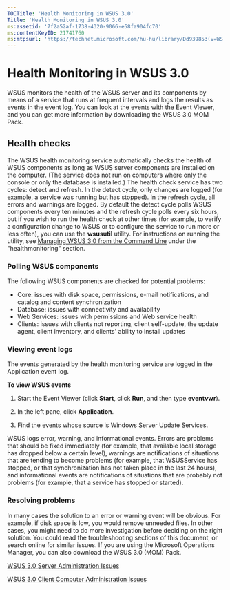 ```yaml
---
TOCTitle: 'Health Monitoring in WSUS 3.0'
Title: 'Health Monitoring in WSUS 3.0'
ms:assetid: '7f2a52af-1738-4320-9066-e58fa904fc70'
ms:contentKeyID: 21741760
ms:mtpsurl: 'https://technet.microsoft.com/hu-hu/library/Dd939853(v=WS.10)'
---
```


Health Monitoring in WSUS 3.0
=============================

WSUS monitors the health of the WSUS server and its components by means of a service that runs at frequent intervals and logs the results as events in the event log. You can look at the events with the Event Viewer, and you can get more information by downloading the WSUS 3.0 MOM Pack.

Health checks
-------------

The WSUS health monitoring service automatically checks the health of WSUS components as long as WSUS server components are installed on the computer. (The service does not run on computers where only the console or only the database is installed.) The health check service has two cycles: detect and refresh. In the detect cycle, only changes are logged (for example, a service was running but has stopped). In the refresh cycle, all errors and warnings are logged. By default the detect cycle polls WSUS components every ten minutes and the refresh cycle polls every six hours, but if you wish to run the health check at other times (for example, to verify a configuration change to WSUS or to configure the service to run more or less often), you can use the **wsusutil** utility. For instructions on running the utility, see [Managing WSUS 3.0 from the Command Line](https://technet.microsoft.com/4d4b90e9-bbb2-429a-92c9-1e5388240416) under the "healthmonitoring" section.

### Polling WSUS components

The following WSUS components are checked for potential problems:

-   Core: issues with disk space, permissions, e-mail notifications, and catalog and content synchronization
-   Database: issues with connectivity and availability
-   Web Services: issues with permissions and Web service health
-   Clients: issues with clients not reporting, client self-update, the update agent, client inventory, and clients' ability to install updates

### Viewing event logs

The events generated by the health monitoring service are logged in the Application event log.

**To view WSUS events**
1.  Start the Event Viewer (click **Start**, click **Run**, and then type **eventvwr**).

2.  In the left pane, click **Application**.

3.  Find the events whose source is Windows Server Update Services.

WSUS logs error, warning, and informational events. Errors are problems that should be fixed immediately (for example, that available local storage has dropped below a certain level), warnings are notifications of situations that are tending to become problems (for example, that WSUSService has stopped, or that synchronization has not taken place in the last 24 hours), and informational events are notifications of situations that are probably not problems (for example, that a service has stopped or started).

### Resolving problems

In many cases the solution to an error or warning event will be obvious. For example, if disk space is low, you would remove unneeded files. In other cases, you might need to do more investigation before deciding on the right solution. You could read the troubleshooting sections of this document, or search online for similar issues. If you are using the Microsoft Operations Manager, you can also download the WSUS 3.0 (MOM) Pack.

[WSUS 3.0 Server Administration Issues](https://technet.microsoft.com/91735c6a-2860-4f68-aa29-f48ecfaa970a)

[WSUS 3.0 Client Computer Administration Issues](https://technet.microsoft.com/12e5a90c-a6b2-40b2-9d08-a65636ff10e9)
